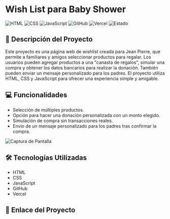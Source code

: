 # Wish List para Baby Shower
![HTML](https://img.shields.io/badge/HTML-darkgreen)  ![CSS](https://img.shields.io/badge/CSS-blue)  ![JavaScript](https://img.shields.io/badge/JavaScript-yellow)  ![GitHub](https://img.shields.io/badge/GitHub-Repository-lightgrey)  ![Vercel](https://img.shields.io/badge/Vercel-Deployment-lightblue)  ![Estado](https://img.shields.io/badge/Estado-Terminado-brightgreen)

## 📖 Descripción del Proyecto
Este proyecto es una página web de wishlist creada para Jean Pierre, que permite a familiares y amigos seleccionar productos para regalar. Los usuarios pueden agregar productos a una "canasta de regalos", simular una compra y obtener los datos bancarios para realizar la donación. También pueden enviar un mensaje personalizado para los padres. El proyecto utiliza HTML, CSS y JavaScript para ofrecer una experiencia simple y amigable.

## 💻 Funcionalidades
- Selección de múltiples productos.
- Opción para hacer una donación personalizada con un monto elegido.
- Simulación de compra sin transacciones reales.
- Envío de un mensaje personalizado para los padres tras confirmar la compra.

![Captura de Pantalla](assets/captura_wishlist.png)

## 🛠 Tecnologías Utilizadas
- HTML
- CSS
- JavaScript
- GitHub 
- Vercel

## 🚀 Enlace del Proyecto


